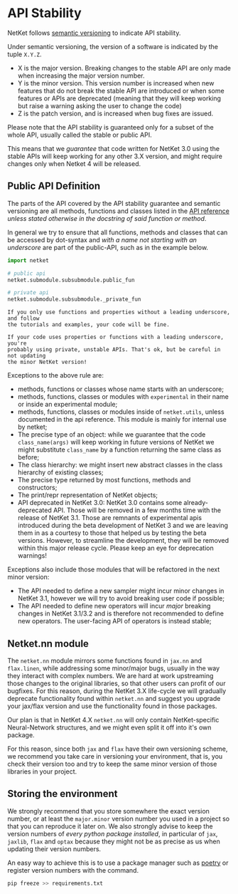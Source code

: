 # API Stability

NetKet follows [semantic versioning](https://semver.org) to indicate API stability.

Under semantic versioning, the version of a software is indicated by the tuple `X.Y.Z`.
 - X is the major version. Breaking changes to the stable API are only made when increasing
 the major version number.
 - Y is the minor version. This version number is increased when new features that do not
 break the stable API are introduced or when some features or APIs are deprecated (meaning
 that they will keep working but raise a warning asking the user to change the code)
 - Z is the patch version, and is increased when bug fixes are issued.

Please note that the API stability is guaranteed only for a subset of the whole API, usually
called the stable or public API.

This means that we *guarantee* that code written for NetKet 3.0 using the stable APIs will 
keep working for any other 3.X version, and might require changes only when Netket 4 will 
be released.

## Public API Definition

The parts of the API covered by the API stability guarantee and semantic versioning are all
methods, functions and classes listed in the [API reference](api) *unless stated otherwise 
in the docstring of said function or method*.

In general we try to ensure that all functions, methods and classes that can be accessed by 
dot-syntax and *with a name not starting with an underscore* are part of the public-API, 
such as in the example below.

```python
import netket 

# public api
netket.submodule.subsubmodule.public_fun

# private api
netket.submodule.subsubmodule._private_fun
```

```{warning}
If you only use functions and properties without a leading underscore, and follow
the tutorials and examples, your code will be fine.

If your code uses properties or functions with a leading underscore, you're 
probably using private, unstable APIs. That's ok, but be careful in not updating
the minor NetKet version!
```

Exceptions to the above rule are:

 - methods, functions or classes whose name starts with an underscore;
 - methods, functions, classes or modules with `experimental` in their name or
 inside an experimental module;
 - methods, functions, classes or modules inside of `netket.utils`, unless 
 documented in the api reference. This module is mainly for internal use by netket;
 - The precise type of an object: while we guarantee that the code `class_name(args)`
 will keep working in future versions of NetKet we might substitute `class_name` by
 a function returning the same class as before;
 - The class hierarchy: we might insert new abstract classes in the class hierarchy 
 of existing classes;
 - The precise type returned by most functions, methods and constructors;
 - The print/repr representation of NetKet objects;
 - API deprecated in NetKet 3.0: NetKet 3.0 contains some already-deprecated API.
 Those will be removed in a few months time with the release of NetKet 3.1. Those are
 remnants of experimental apis introduced during the beta development of NetKet 3 and
 we are leaving them in as a courtesy to those that helped us by testing the beta versions.
 However, to streamline the development, they will be removed within this major release cycle.
 Please keep an eye for deprecation warnings!


Exceptions also include those modules that will be refactored in the next minor version:

 - The API needed to define a new sampler might incur minor changes in NetKet 3.1, however
 we will try to avoid breaking user code if possible;
 - The API needed to define new operators will incur *major* breaking changes in NetKet 
 3.1/3.2 and is therefore not recommended to define new operators. The user-facing API
 of operators is instead stable;

## Netket.nn module

The `netket.nn` module mirrors some functions found in `jax.nn` and `flax.linen`, while
addressing some minor/major bugs, usually in the way they interact with complex numbers.
We are hard at work upstreaming those changes to the original libraries, so that other 
users can profit of our bugfixes.
For this reason, during the NetKet 3.X life-cycle we will gradually deprecate functionality
found within `netket.nn` and suggest you upgrade your jax/flax version and use the functionality
found in those packages.

Our plan is that in NetKet 4.X `netket.nn` will only contain NetKet-specific Neural-Network
structures, and we might even split it off into it's own package.

For this reason, since both `jax` and `flax` have their own versioning scheme, we recommend
you take care in versioning your environment, that is, you check their version too and 
try to keep the same minor version of those libraries in your project.


## Storing the environment

We strongly recommend that you store somewhere the exact version number, or at least the
`major.minor` version number you used in a project so that you can reproduce it later on.
We also strongly advise to keep the version numbers of *every python package installed*, in
particular of `jax`, `jaxlib`, `flax` and `optax` because they might not be as precise as
us when updating their version numbers.

An easy way to achieve this is to use a package manager such as [poetry](https://python-poetry.org) 
or register version numbers with the command.

```bash
pip freeze >> requirements.txt
```


